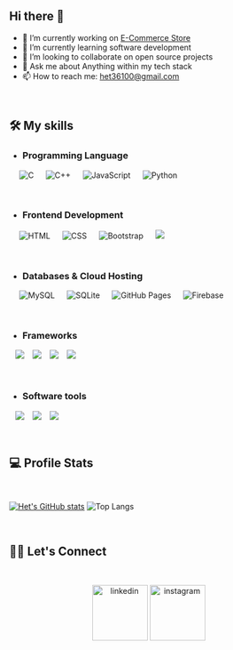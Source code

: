 ## Hi there 👋
- 🔭 I’m currently working on [E-Commerce Store](https://github.com/het03/E-Commerce-Store)
- 🌱 I’m currently learning software development
- 👯 I’m looking to collaborate on open source projects
- 💬 Ask me about Anything within my tech stack
- 📫 How to reach me: het36100@gmail.com

<br />

## 🛠️ My skills

- ### Programming Language

<p align="left"> 
  &emsp; 
    <img alt="C" src="https://img.shields.io/badge/C%20-%232370ED.svg?logo=c&logoColor=white">
  &emsp;
    <img alt="C++" src="https://img.shields.io/badge/C++%20-%2300599C.svg?logo=c%2B%2B&logoColor=white">
  &emsp;
     <img alt="JavaScript" src="https://img.shields.io/badge/JavaScript%20-%23F7DF1E.svg?logo=javascript&logoColor=black">
  &emsp;
    <img alt="Python" src="https://img.shields.io/badge/Python%20-%2314354C.svg?logo=python&logoColor=white">
  &emsp;
</p>

<br>

- ### Frontend Development

<p align="left"> 
  &emsp; 
   <img alt="HTML" src="https://img.shields.io/badge/HTML5%20-%23E34F26.svg?logo=html5&logoColor=white">
  &emsp;
    <img alt="CSS" src="https://img.shields.io/badge/CSS%20-%231572B6.svg?logo=css3&logoColor=white">
   &emsp;
    <img alt="Bootstrap" src="https://img.shields.io/badge/Bootstrap-%23563D7C.svg?style=flat&logo=bootstrap&logoColor=white"/>
  &emsp; 
    <img src="https://img.shields.io/badge/typescript-%23007ACC.svg?style=for-the-badge&logo=typescript&logoColor=white">
</p>

<br>

- ### Databases & Cloud Hosting

<p align="left">
  &emsp;
    <img alt="MySQL" src="https://img.shields.io/badge/MySQL-00000F?style=flat&logo=mysql&logoColor=white">
  &emsp;
    <img alt="SQLite" src ="https://img.shields.io/badge/SQLite-07405E?style=flat&logo=sqlite&logoColor=white"/>
  &emsp;
    <img alt="GitHub Pages" src="https://img.shields.io/badge/GitHub%20Pages-%23327FC7.svg?style=flat&logo=github&logoColor=white">
  &emsp;
    <img alt="Firebase" src ="https://img.shields.io/badge/Firebase-ffca28?style=flate&logo=firebase&logoColor=black">
</p>

<br>

- ### Frameworks

<p align="left">
  &ensp;
    <img src="https://img.shields.io/badge/Next-black?style=for-the-badge&logo=next.js&logoColor=white">
   &ensp;
    <img src="https://img.shields.io/badge/react-%2320232a.svg?style=for-the-badge&logo=react&logoColor=%2361DAFB">
  &ensp;
    <img src="https://img.shields.io/badge/react_native-%2320232a.svg?style=for-the-badge&logo=react&logoColor=%2361DAFB">
    &ensp;
    <img src="https://img.shields.io/badge/node.js-6DA55F?style=for-the-badge&logo=node.js&logoColor=white">
</p>

<br>

- ### Software tools

<p align="left">
  &ensp;
    <img src="https://img.shields.io/badge/adobe-%23FF0000.svg?style=for-the-badge&logo=adobe&logoColor=white">
   &ensp;
    <img src="https://img.shields.io/badge/figma-%23F24E1E.svg?style=for-the-badge&logo=figma&logoColor=white">
  &ensp;
    <img src="https://img.shields.io/badge/Framer-black?style=for-the-badge&logo=framer&logoColor=blue">
</p>

<br />

## 💻 Profile Stats
<br />

[![Het's GitHub stats](https://github-readme-stats.vercel.app/api?username=het03&theme=radical)](https://github.com/het03/github-readme-stats)
![Top Langs](https://github-readme-stats.vercel.app/api/top-langs/?username=het03&layout=compact&theme=radical)

<br />

## 🙋‍♀️ Let's Connect
<br>


<p align="center">
	<a href="https://linkedin.com/in/het-gajera"><img width="100" height="100" src="https://img.icons8.com/plasticine/100/linkedin.png" alt="linkedin"/></a>
	<a href="https://instagram.com/het03_"><img width="100" height="100" src="https://img.icons8.com/plasticine/100/instagram.png" alt="instagram"/></a>
</p>
